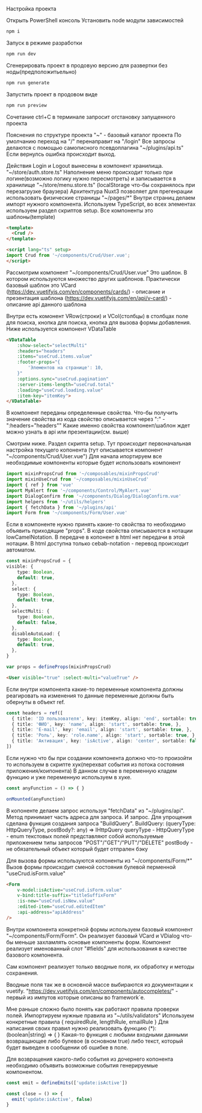 Настройка проекта

Открыть PowerShell консоль
Установить node модули зависимостей

```bash
npm i
```

Запуск в режиме разработки

```bash
npm run dev
```

Сгенерировать проект в продовую версию для развертки без ноды(предположитьельно)

```bash
npm run generate
```

Запустить проект в продовом виде

```bash
npm run preview
```

Сочетание ctrl+C в терминале запросит огстановку запущенного проекта

Пояснения по структуре проекта
"~" - базовый каталог проекта
По умолчанию переход на "/" перенаправит на "/login"
Все запросы делаются с помощью самописного псевдоплагина "~/plugins/api.ts"
Если вернулсь ошибка происходит выход.

Действия Login и Logout вынесены в компонент хранилища. "~/store/auth.store.ts"
Наполнение меню происходит только при логине(возможно логику нужно пересмотреть) и записывается в хранилище "~/store/menu.store.ts" (localStorage что-бы сохранялось при перезагрузке браузера)
Архитектура Nuxt3 позволяет для прегенрации использовать физические страницы "~/pages/*"
Внутри страниц делаем импорт нужного компонента. Используем TypeScript, во всех элементах используем раздел скриптов setup. Все компоненты это шаблоны(template)

```html
<template>
  <Crud />
</template>

<script lang="ts" setup>
import Crud from '~/components/Crud/User.vue';
</script>
```

Рассмотрим компонент "~/components/Crud/User.vue"
Это шаблон. В котором используются множество других шаблонов. Практически базовый шаблон это VCard
(https://dev.vuetifyjs.com/en/components/cards/) - описание и презентация шаблона
(https://dev.vuetifyjs.com/en/api/v-card/) - описание api данного шаблона

Внутри есть комонент VRow(строки) и VCol(столбцы) в столбцах поле для поиска, кнопка для поиска, кнопка для вызова формы добавления.
Ниже используется компонент VDataTable
```html
<VDataTable
    :show-select="selectMulti"
    :headers="headers"
    :items="useCrud.items.value"
    :footer-props="{
        'Элементов на странице': 10,
    }"
    :options.sync="useCrud.pagination"
    :server-items-length="useCrud.total"
    :loading="useCrud.loading.value"
    :item-key="itemKey">
</VDataTable>
```

В компонент переданы определенные свойства.
Что-бы получить значение свойства из кода свойство описывается через ":" - ":headers="headers""
Какие именно свойства компонент/шаблон ждет можно узнать в api или презентации(см. выше)

Смотрим ниже.
Раздел скрипта setup.
Тут происходит первоначальная настройка текущего копонента (тут описывается компонент "~/components/Crud/User.vue")
Для начала ипортируем все необходимые компоненты которые будет использовать компонент

```ts
import mixinPropsCrud from '~/composables/mixinPropsCrud'
import mixinUseCrud from '~/composables/mixinUseCrud'
import { ref } from 'vue'
import MyAlert from '~/components/Control/MyAlert.vue'
import DialogConfirm from '~/components/Dialog/DialogConfirm.vue'
import helpers from '~/utils/helpers'
import { fetchData } from '~/plugins/api'
import Form from '~/components/Form/User.vue'
```

Если в компоненте нужно принять какие-то свойства то необходимо объявить приходящие "props". В коде свойства описываются в нотации lowCamelNotation. В передаче в копонент в html нет передачи в этой нотации. В html доступна только cebab-notation - перевод происходит автоматом.

```ts
const mixinPropsCrud = {
visible: {
    type: Boolean,
    default: true,
  },
  select: {
    type: Boolean,
    default: true,
  },
  selectMulti: {
    type: Boolean,
    default: false,
  },
  disableAutoLoad: {
    type: Boolean,
    default: true,
  },
}

var props = defineProps(mixinPropsCrud)
```

```html
<User visible="true" :select-multi="valueTrue" />
```

Если внутри компонента какие-то переменные компонента должны реагировать на изменения то данные переменные должны быть обернуты в объект ref.

```ts
const headers = ref([
  { title: 'ID пользователя', key: itemKey, align: 'end', sortable: true, },
  { title: 'ФИО', key: 'name', align: 'start', sortable: true, },
  { title: 'E-mail', key: 'email', align: 'start', sortable: true, },
  { title: 'Роль', key: 'role.name', align: 'start', sortable: true, },
  { title: 'Активация', key: 'isActive', align: 'center', sortable: false, }
])
```

Если нужно что бы при создании компонента должно что-то произойти то используем в скрипте хук(перехват события из потока состояния приложения/коипонента)
В данном случае в переменную кладем функцию и уже переменную используем в хуке.

```ts
const anyFunction = () => { }

onMounted(anyFunction)
```

В копоненте делаем запрос используя "fetchData" из "~/plugins/api".
Метод принимает часть адреса для запроса. И запрос. Для упрощения сделана функция создания запроса "BuildQuery".
BuildQuery: (queryType: HttpQueryType, postBody?: any) => IHttpQuery
queryType - HttpQueryType - enum текстовых полей представляют собой используемые приложением типы запросов "POST"/"GET"/"PUT"/"DELETE"
postBody - не обязательный объект который будет отпрален бэку

Для вызова формы используются копоненты из "~/components/Form/*"
Вызов формы происходит сменой состояния булевой перменной "useCrud.isForm.value"

```html
<Form
    v-model:isActive="useCrud.isForm.value"
    v-bind:title-suffix="titleSuffixForm"
    :is-new="useCrud.isNew.value"
    :edited-item="useCrud.editedItem"
    :api-address="apiAddress"
/>
```

Внутри компонента конкретной формы используем базовый компонент "~/components/Form/Form". Он реализует базовый VCard и VDialog что-бы меньше захламлять основые компоненты форм.
Компонент реализует именованный слот "#fields" для использования в качестве базового компонента.

Сам компонент реализует только вводные поля, их обработку и методы сохранения.

Вводные поля так же в основной массе выбираются из документации к vuetify.
"https://dev.vuetifyjs.com/en/components/autocompletes/" - первый из импутов которые описаны во framework`е.

Мне раньше сложно было понять как работают правила проверки полей.
Импортируем нужные правила из "~/utils/validators"
Используем конкретные правила { requiredRule, lengthRule, emailRule }
Для написания своих правил нужно реализовать функцию (*): (boolean|string) => { }
Какая-то функция с любыми входными данными возвращающее либо булевое (в основном true) либо текст, который будет выведен в сообщении об ошибке в поле.

Для возвращения какого-либо события из дочернего копонента необходимо объявить возможные события генерируемые компонентом.

```ts
const emit = defineEmits(['update:isActive'])

const close = () => {
  emit('update:isActive', false)
}
```

